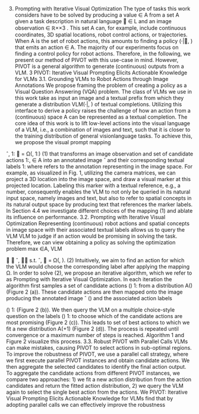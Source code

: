 3. Prompting with Iterative Visual Optimization
The type of tasks this work considers have to be solved by producing a value  ∈ A from a set A
given a task description in natural language  ∈ L and an image observation  ∈ ℝ××3
. This set
A can, for example, include continuous coordinates, 3D spatial locations, robot control actions, or
trajectories. When A is the set of robot actions, this amounts to finding a policy (·|, ) that emits
an action  ∈ A. The majority of our experiments focus on finding a control policy for robot actions.
Therefore, in the following, we present our method of PIVOT with this use-case in mind. However,
PIVOT is a general algorithm to generate (continuous) outputs from a VLM.
3
PIVOT: Iterative Visual Prompting Elicits Actionable Knowledge for VLMs
3.1. Grounding VLMs to Robot Actions through Image Annotations
We propose framing the problem of creating a policy  as a Visual Question Answering (VQA) problem.
The class of VLMs we use in this work take as input an image  and a textual prefix  from which
they generate a distribution VLM(·|, ) of textual completions. Utilizing this interface to derive a
policy raises the challenge of how an action from a (continuous) space A can be represented as a
textual completion.
The core idea of this work is to lift low-level actions into the visual language of a VLM, i.e., a
combination of images and text, such that it is closer to the training distribution of general visionlanguage tasks. To achieve this, we propose the visual prompt mapping

ˆ, 1:

= Ω(, 1:) (1)
that transforms an image observation  and set of candidate actions 1:,  ∈ A into an annotated
image ˆ and their corresponding textual labels 1: where  refers to the annotation representing
in the image space. For example, as visualized in Fig. 1, utilizing the camera matrices, we can project
a 3D location into the image space, and draw a visual marker at this projected location. Labeling
this marker with a textual reference, e.g., a number, consequently enables the VLM to not only be
queried in its natural input space, namely images and text, but also to refer to spatial concepts in its
natural output space by producing text that references the marker labels. In Section 4.4 we investigate
different choices of the mapping (1) and ablate its influence on performance.
3.2. Prompting with Iterative Visual Optimization
Representing (continuous) robot actions and spatial concepts in image space with their associated
textual labels allows us to query the VLM VLM to judge if an action would be promising in solving
the task. Therefore, we can view obtaining a policy  as solving the optimization problem
max
∈A,
VLM


 ˆ, 
s.t.
ˆ, 
= Ω(, ). (2)
Intuitively, we aim to find an action  for which the VLM would choose the corresponding label
after applying the mapping Ω. In order to solve (2), we propose an iterative algorithm, which we refer
to as Prompting with Iterative Visual Optimization. In each iteration  the algorithm first samples
a set of candidate actions
()
1:
from a distribution A() (Figure 2 (a)). These candidate actions are
then mapped onto the image  producing the annotated image ˆ
() and the associated action labels

()
1:
(Figure 2 (b)). We then query the VLM on a multiple choice-style question on the labels
()
1:
to choose which of the candidate actions are most promising (Figure 2 (c)). This leads to set of
best actions to which we fit a new distribution A(+1) (Figure 2 (d)). The process is repeated until
convergence or a maximum number of steps  is reached. Algorithm 1 and Figure 2 visualize this
process.
3.3. Robust PIVOT with Parallel Calls
VLMs can make mistakes, causing PIVOT to select actions in sub-optimal regions. To improve the
robustness of PIVOT, we use a parallel call strategy, where we first execute  parallel PIVOT instances
and obtain  candidate actions. We then aggregate the selected candidates to identify the final
action output. To aggregate the candidate actions from different PIVOT instances, we compare two
approaches: 1) we fit a new action distribution from the  action candidates and return the fitted
action distribution, 2) we query the VLM again to select the single best action from the  actions. We
PIVOT: Iterative Visual Prompting Elicits Actionable Knowledge for VLMs
find that by adopting parallel calls we can effectively improve the robustness